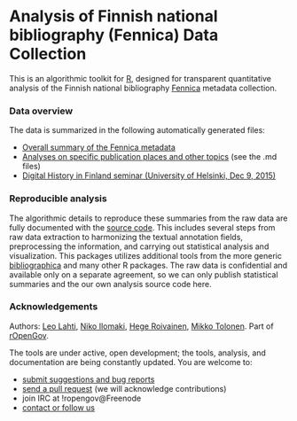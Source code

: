 Analysis of Finnish national bibliography (Fennica) Data Collection
============================================

This is an algorithmic toolkit for [R](http://r-project.org), designed for transparent quantitative analysis of the Finnish national bibliography [Fennica](http://www.kansalliskirjasto.fi/kirjastoala/fennica.html) metadata collection.


### Data overview

The data is summarized in the following automatically generated files:

 * [Overall summary of the Fennica metadata](https://github.com/rOpenGov/fennica/blob/master/inst/examples/summary.md)
 * [Analyses on specific publication places and other topics](https://github.com/rOpenGov/fennica/tree/master/inst/examples) (see the .md files)
 * [Digital History in Finland seminar (University of Helsinki, Dec 9, 2015)](https://github.com/rOpenGov/fennica/blob/master/inst/examples/20151209-HelsinkiDH.md) 



### Reproducible analysis

The algorithmic details to reproduce these summaries from the raw data
are fully documented with the [source
code](https://github.com/rOpenGov/fennica/blob/master/inst/examples/summary.md). This
includes several steps from raw data extraction to harmonizing the
textual annotation fields, preprocessing the information, and carrying
out statistical analysis and visualization. This packages utilizes
additional tools from the more generic
[bibliographica](https://github.com/rOpenGov/bibliographica) and many
other R packages. The raw data is confidential and available only on a
separate agreement, so we can only publish statistical summaries and
the our own analysis source code here.


### Acknowledgements

Authors: [Leo Lahti](https://github.com/antagomir/), [Niko Ilomaki](https://github.com/NVI/), [Hege Roivainen](hegroiva), [Mikko Tolonen](https://github.com/orgs/rOpenGov/people/tolonen). Part of [rOpenGov](http://ropengov.github.io/).

The tools are under active, open development; the tools, analysis, and documentation are being constantly updated. You are welcome to:
  * [submit suggestions and bug reports](https://github.com/ropengov/fennica/issues)
  * [send a pull request](https://github.com/ropengov/fennica/) (we will acknowledge contributions)
  * join IRC at !ropengov@Freenode
  * [contact or follow us](http://ropengov.github.io/contribute/)



